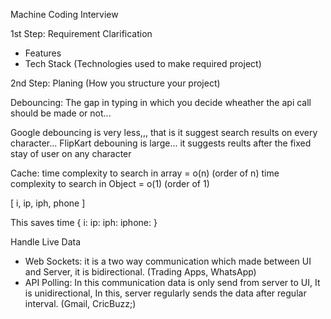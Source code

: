 Machine Coding Interview

 1st Step: Requirement Clarification
  - Features
  - Tech Stack (Technologies used to make required project)

  2nd Step: Planing (How you structure your project)

Debouncing: 
The gap in typing in which you decide wheather the api call should be made or not...

Google debouncing is very less,,, that is it suggest search results on every character... 
FlipKart debouning is large... it suggests reults after the fixed stay of user on any character

Cache:
time complexity to search in array = o(n)   (order of n)
time complexity to search in Object = o(1)   (order of 1)

[
  i, ip, iph, phone
]

This saves time
{
  i:
  ip:
  iph:
  iphone:
}


Handle Live Data
- Web Sockets: it is a two way communication which made between UI and Server, it is bidirectional.  (Trading Apps, WhatsApp)
- API Polling: In this communication data is only send from server to UI, It is unidirectional, In this, server regularly sends the data after regular interval.  (Gmail, CricBuzz;)